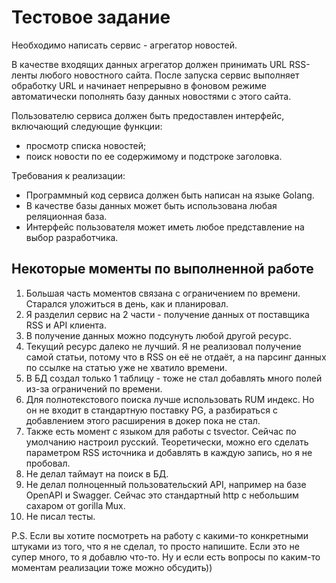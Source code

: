 # Тестовое задание
Необходимо написать сервис - агрегатор новостей.

В качестве входящих данных агрегатор должен принимать URL RSS-ленты любого новостного сайта. После запуска сервис выполняет обработку URL и начинает непрерывно в фоновом режиме автоматически пополнять базу данных новостями с этого сайта.

Пользователю сервиса должен быть предоставлен интерфейс, включающий следующие функции:
- просмотр списка новостей;
- поиск новости по ее содержимому и подстроке заголовка.

Требования к реализации:
- Программный код сервиса должен быть написан на языке Golang.
- В качестве базы данных может быть использована любая реляционная база.
- Интерфейс пользователя может иметь любое представление на выбор разработчика.

## Некоторые моменты по выполненной работе
1. Большая часть моментов связана с ограничением по времени. Старался уложиться в день, как и планировал.
2. Я разделил сервис на 2 части - получение данных от поставщика RSS и API клиента.
3. В получение данных можно подсунуть любой другой ресурс.
4. Текущий ресурс далеко не лучший. Я не реализовал получение самой статьи, потому что в RSS он её не отдаёт, а на парсинг данных по ссылке на статью уже не хватило времени.
5. В БД создал только 1 таблицу - тоже не стал добавлять много полей из-за ограничений по времени.
6. Для полнотекстового поиска лучше использовать RUM индекс. Но он не входит в стандартную поставку PG, а разбираться с добавлением этого расширения в докер пока не стал.
7. Также есть момент с языком для работы с tsvector. Сейчас по умолчанию настроил русский. Теоретически, можно его сделать параметром RSS источника и добавлять в каждую запись, но я не пробовал.
8. Не делал таймаут на поиск в БД.
9. Не делал полноценный пользовательский API, например на базе OpenAPI и Swagger. Сейчас это стандартный http с небольшим сахаром от gorilla Mux.
10. Не писал тесты.

P.S. Если вы хотите посмотреть на работу с какими-то конкретными штуками из того, что я не сделал, то просто напишите. Если это не супер много, то я добавлю что-то.
Ну и если есть вопросы по каким-то моментам реализации тоже можно обсудить))